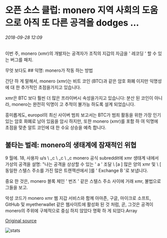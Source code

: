 # 오픈 소스 클럽: monero 지역 사회의 도움으로 아직 또 다른 공격을 dodges ...

###### 2018-09-28 12:09

이번 주, monero (xmr)의 개발자는 공격자가 조직의 지갑의 자금을 ' 레코딩 ' 할 수 있는 버그를 패치.

무엇 보다도 ## 익명: monero가 작동 하는 방법

간단 하 게 말해서, monero (xmr)는 비트 코인 (BTC)과 같은 암호 화폐 이지만 익명성에 대 한 추가적인 초점을가지고 있습니다.

xmr은 BTC 보다 훨씬 더 많은 프라이버시 속성을가지고 있습니다: 분산 된 코인이 아니라, monero는 완전히 익명이 고 추적이 불가능 하도록 설계 되었습니다.

흥미롭게도, europol의 최신 사이버 범죄 보고서는 BTC가 범죄 활동을 위한 가장 인기 있는 암호 화폐로 남아 있음을 암시 하지만, 또한 monero (xmr)를 포함 하 여 익명에 초점을 맞춘 알트 코인에 대 한 수요 상승을 예측 합니다.

## 불타는 벌레: monero의 생태계에 잠재적인 위협

9 월에. 18, 사용자 u/s \ _c \ _c \ _c monero 공식 subreddit에 xmr 생태계 내에서 가상의 공격을 설명: "나는 공격을 상상할 수 있는 ' a ' 조달 \ [a \] 많은 양의 xmr 및 \ [ 동일한 스텔스 주소를 가진 많은 트랜잭션에서 \]를 ' Exchange B '로 보냅니다.

중요 한 것은, monero 블록 체인 ' 번즈 ' 같은 스텔스 주소 사이에 거래 xmr, 불법으로 그들을 보고.

악성 코드가 monero xmr 웹 지갑 서비스와 함께 아마존, 구글, 마이크로 소프트, GitHub 및 myetherwallet 같은 웹사이트에 활성화 된 것 처럼, 곧, 그것은 공격이 monero의 주위에 구체적으로 중심 하지 않았다 명확 하 게 되었다.Array

[Original source](https://cointelegraph.com/news/open-source-club-monero-dodges-yet-another-attack-with-communitys-help)

![stats](https://c.statcounter.com/11760860/0/a89fa40b/1/ "stats")